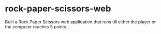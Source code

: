 # rock-paper-scissors-web

Built a Rock Paper Scissors web application that runs till either the player or the computer reaches 5 points.
